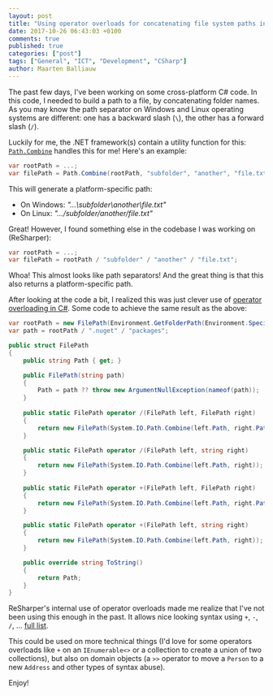 ```yaml
---
layout: post
title: "Using operator overloads for concatenating file system paths in CSharp"
date: 2017-10-26 06:43:03 +0100
comments: true
published: true
categories: ["post"]
tags: ["General", "ICT", "Development", "CSharp"]
author: Maarten Balliauw
---
```


The past few days, I've been working on some cross-platform C# code. In this code, I needed to build a path to a file, by concatenating folder names. As you may know the path separator on Windows and Linux operating systems are different: one has a backward slash (`\`), the other has a forward slash (`/`).

Luckily for me, the .NET framework(s) contain a utility function for this: [`Path.Combine`](https://msdn.microsoft.com/en-us/library/system.io.path.combine) handles this for me! Here's an example:

```csharp
var rootPath = ...;
var filePath = Path.Combine(rootPath, "subfolder", "another", "file.txt");
```

This will generate a platform-specific path:
* On Windows: *"...\subfolder\another\file.txt"*
* On Linux: *".../subfolder/another/file.txt"*

Great! However, I found something else in the codebase I was working on (ReSharper):

```csharp
var rootPath = ...;
var filePath = rootPath / "subfolder" / "another" / "file.txt";
```

Whoa! This almost looks like path separators! And the great thing is that this also returns a platform-specific path.

After looking at the code a bit, I realized this was just clever use of [operator overloading in C#](https://docs.microsoft.com/en-us/dotnet/csharp/programming-guide/statements-expressions-operators/overloadable-operators). Some code to achieve the same result as the above:


```csharp
var rootPath = new FilePath(Environment.GetFolderPath(Environment.SpecialFolder.UserProfile));
var path = rootPath / ".nuget" / "packages";

public struct FilePath
{
    public string Path { get; }

    public FilePath(string path)
    {
        Path = path ?? throw new ArgumentNullException(nameof(path));
    }
        
    public static FilePath operator /(FilePath left, FilePath right)
    {
        return new FilePath(System.IO.Path.Combine(left.Path, right.Path));
    }

    public static FilePath operator /(FilePath left, string right)
    {
        return new FilePath(System.IO.Path.Combine(left.Path, right));
    }
    
    public static FilePath operator +(FilePath left, FilePath right)
    {
        return new FilePath(System.IO.Path.Combine(left.Path, right.Path));
    }

    public static FilePath operator +(FilePath left, string right)
    {
        return new FilePath(System.IO.Path.Combine(left.Path, right));
    }

    public override string ToString()
    {
        return Path;
    }
}
```

ReSharper's internal use of operator overloads made me realize that I've not been using this enough in the past. It allows nice looking syntax using `+`, `-`, `/`, ... [full list](https://docs.microsoft.com/en-us/dotnet/csharp/programming-guide/statements-expressions-operators/overloadable-operators).

This could be used on more technical things (I'd love for some operators overloads like `+` on an `IEnumerable<>` or a collection to create a union of two collections), but also on domain objects (a `>>` operator to move a `Person` to a new `Address` and other types of syntax abuse).

Enjoy!